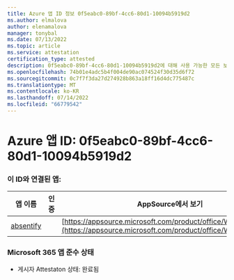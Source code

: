 ```yaml
---
title: Azure 앱 ID 정보 0f5eabc0-89bf-4cc6-80d1-10094b5919d2
ms.author: elmalova
author: elenamalova
manager: tonybal
ms.date: 07/13/2022
ms.topic: article
ms.service: attestation
certification_type: attested
description: 0f5eabc0-89bf-4cc6-80d1-10094b5919d2에 대해 사용 가능한 모든 보안 및 규정 준수 정보입니다.
ms.openlocfilehash: 74b01e4adc5b4f004de90ac074524f30d35d6f72
ms.sourcegitcommit: 0c7f7f3da27d274928b863a18ff16d4dc775487c
ms.translationtype: MT
ms.contentlocale: ko-KR
ms.lasthandoff: 07/14/2022
ms.locfileid: "66779542"
---
```

# <a name="azure-app-id-0f5eabc0-89bf-4cc6-80d1-10094b5919d2"></a>Azure 앱 ID: 0f5eabc0-89bf-4cc6-80d1-10094b5919d2


### <a name="apps-associated-with-this-id"></a>이 ID와 연결된 앱:
| **앱 이름** | **인증** | **AppSource에서 보기** |
|--------------|---------------|-----------------------|
| [absentify](../forward/WA200003833.md) |  | [https://appsource.microsoft.com/product/office/WA200003833](https://appsource.microsoft.com/product/office/WA200003833) |

### <a name="microsoft-365-app-compliance-status"></a>Microsoft 365 앱 준수 상태
- 게시자 Attestaton 상태: 완료됨
